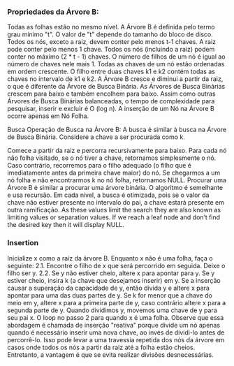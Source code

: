 ### Propriedades da Árvore B:
Todas as folhas estão no mesmo nível.
A Árvore B é definida pelo termo grau mínimo "t". O valor de "t" depende do tamanho do bloco de disco.
Todos os nós, exceto a raiz, devem conter pelo menos t-1 chaves. A raiz pode conter pelo menos 1 chave.
Todos os nós (incluindo a raiz) podem conter no máximo (2 * t - 1) chaves.
O número de filhos de um nó é igual ao número de chaves nele mais 1.
Todas as chaves de um nó estão ordenadas em ordem crescente. O filho entre duas chaves k1 e k2 contém todas as chaves no intervalo de k1 e k2.
A Árvore B cresce e diminui a partir da raiz, o que é diferente da Árvore de Busca Binária. As Árvores de Busca Binárias crescem para baixo e também encolhem para baixo.
Assim como outras Árvores de Busca Binárias balanceadas, o tempo de complexidade para pesquisar, inserir e excluir é O (log n).
A inserção de um Nó na Árvore B ocorre apenas em Nó Folha.

Busca
Operação de Busca na Árvore B: A busca é similar à busca na Árvore de Busca Binária. Considere a chave a ser procurada como k.

Comece a partir da raiz e percorra recursivamente para baixo. Para cada nó não folha visitado, se o nó tiver a chave, retornamos simplesmente o nó. Caso contrário, recorremos para o filho adequado (o filho que é imediatamente antes da primeira chave maior) do nó. Se chegarmos a um nó folha e não encontrarmos k no nó folha, retornamos NULL. Procurar uma Árvore B é similar a procurar uma árvore binária. O algoritmo é semelhante e usa recursão. Em cada nível, a busca é otimizada, pois se o valor da chave não estiver presente no intervalo do pai, a chave estará presente em outra ramificação. As these values limit the search they are also known as limiting values or separation values. If we reach a leaf node and don’t find the desired key then it will display NULL.


### Insertion 
Inicialize x como a raiz da árvore B.
Enquanto x não é uma folha, faça o seguinte:
2.1. Encontre o filho de x que será percorrido em seguida. Deixe o filho ser y.
2.2. Se y não estiver cheio, altere x para apontar para y.
Se y estiver cheio, insira k (a chave que desejamos inserir) em y. Se a inserção causar a superação da capacidade de y, então divida y e altere x para apontar para uma das duas partes de y. Se k for menor que a chave do meio em y, altere x para a primeira parte de y, caso contrário altere x para a segunda parte de y. Quando dividimos y, movemos uma chave de y para seu pai x.
O loop no passo 2 para quando x é uma folha.
Observe que essa abordagem é chamada de inserção "reativa" porque divide um nó apenas quando é necessário inserir uma nova chave, ao invés de dividi-lo antes de percorrê-lo. Isso pode levar a uma travessia repetida dos nós da árvore em casos onde todos os nós a partir da raiz até a folha estão cheios. Entretanto, a vantagem é que se evita realizar divisões desnecessárias.
